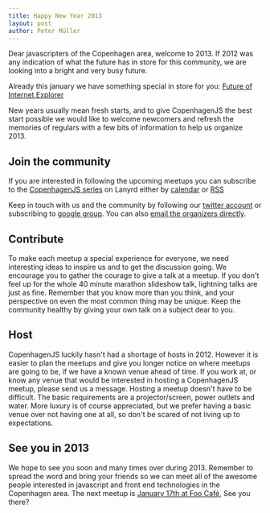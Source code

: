 ```yaml
---
title: Happy New Year 2013
layout: post
author: Peter Müller
---
```


Dear javascripters of the Copenhagen area, welcome to 2013. If 2012 was any indication of what the future has in store for this community, we are looking into a bright and very busy future.

Already this january we have something special in store for you: [Future of Internet Explorer](/2013/01/03/special-future-internet-explorer-event/)

New years usually mean fresh starts, and to give CopenhagenJS the best start possible we would like to welcome newcomers and refresh the memories of regulars with a few bits of information to help us organize 2013.

Join the community
-------------------
If you are interested in following the upcoming meetups you can subscribe to the [CopenhagenJS series](http://lanyrd.com/series/copenhagenjs/) on Lanyrd either by [calendar](http://lanyrd.com/series/copenhagenjs/save-to-calendar/) or [RSS](http://lanyrd.com/series/copenhagenjs/feed/)

Keep in touch with us and the community by following our [twitter account](http://twitter.com/copenhagenjs) or subscribing to [google group](http://groups.google.com/group/copenhagenjs/). You can also [email the organizers directly](mailto:hello@copenhagenjs.dk).

Contribute
----------
To make each meetup a special experience for everyone, we need interesting ideas to inspire us and to get the discussion going. We encourage you to gather the courage to give a talk at a meetup. If you don't feel up for the whole 40 minute marathon slideshow talk, lightning talks are just as fine. Remember that you know more than you think, and your perspective on even the most common thing may be unique. Keep the community healthy by giving your own talk on a subject dear to you.

Host
----
CopenhagenJS luckily hasn't had a shortage of hosts in 2012. However it is easier to plan the meetups and give you longer notice on where meetups are going to be, if we have a known venue ahead of time.
If you work at, or know any venue that would be interested in hosting a CopenhagenJS meetup, please send us a message. Hosting a meetup doesn't have to be difficult. The basic requirements are a projector/screen, power outlets and water. More luxury is of course appreciated, but we prefer having a basic venue over not having one at all, so don't be scared of not living up to expectations.

See you in 2013
---------------
We hope to see you soon and many times over during 2013. Remember to spread the word and bring your friends so we can meet all of the awesome people interested in javascript and front end technologies in the Copenhagen area. The next meetup is [January 17th at Foo Café](/2013/01/02/january-meetup/), See you there?

